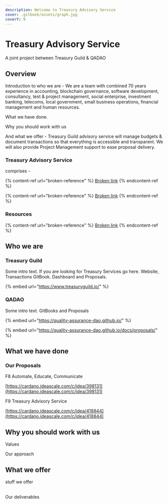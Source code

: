 ```yaml
---
description: Welcome to Treasury Advisory Service
cover: .gitbook/assets/graph.jpg
coverY: 0
---
```


# Treasury Advisory Service

A joint project between Treasury Guild & QADAO&#x20;

## Overview <a href="#docs-internal-guid-5ebc2ace-7fff-e600-c514-ec4c61c483bf" id="docs-internal-guid-5ebc2ace-7fff-e600-c514-ec4c61c483bf"></a>

Introduction to who we are - We are a team with combined 70 years experience in accounting, blockchain governance, software development, consultancy, test & project management, social enterprise, investment banking, telecoms, local government, small business operations, financial management and human resources.

What we have done.&#x20;

Why you should work with us

And what we offer - Treasury Guild advisory service will manage budgets & document transactions so that everything is accessible and transparent. We will also provide Project Management support to ease proposal delivery.

### Treasury Advisory Service&#x20;

comprises -

{% content-ref url="broken-reference" %}
[Broken link](broken-reference)
{% endcontent-ref %}

{% content-ref url="broken-reference" %}
[Broken link](broken-reference)
{% endcontent-ref %}

### Resources

{% content-ref url="broken-reference" %}
[Broken link](broken-reference)
{% endcontent-ref %}

## Who we are

### Treasury Guild

Some intro text. If you are looking for Treasury Services go here. Website, Transactions GitBook. Dashboard and Proposals.

{% embed url="https://www.treasuryguild.io/" %}

### QADAO

Some intro text. GitBooks and Proposals

{% embed url="https://quality-assurance-dao.github.io/" %}

{% embed url="https://quality-assurance-dao.github.io/docs/proposals/" %}

## What we have done

### Our Proposals

F8 Automate, Educate, Communicate

[https://cardano.ideascale.com/c/idea/398131](https://cardano.ideascale.com/c/idea/398131)

F9 Treasury Advisory Service

[https://cardano.ideascale.com/c/idea/418844](https://cardano.ideascale.com/c/idea/418844)

## Why you should work with us

Values

Our approach





## What we offer

stuff we offer

\
Our deliverables&#x20;
